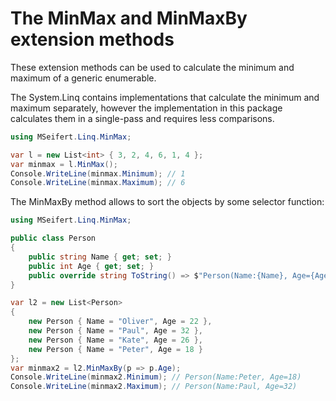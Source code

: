 # The MinMax and MinMaxBy extension methods

These extension methods can be used to calculate the minimum and maximum of a generic
enumerable.

The System.Linq contains implementations that calculate the minimum and maximum separately,
however the implementation in this package calculates them in a single-pass and requires
less comparisons.

```csharp
using MSeifert.Linq.MinMax;

var l = new List<int> { 3, 2, 4, 6, 1, 4 };
var minmax = l.MinMax();
Console.WriteLine(minmax.Minimum); // 1
Console.WriteLine(minmax.Maximum); // 6
```

The MinMaxBy method allows to sort the objects by some selector function:

```csharp
using MSeifert.Linq.MinMax;

public class Person
{
    public string Name { get; set; }
    public int Age { get; set; }
    public override string ToString() => $"Person(Name:{Name}, Age={Age})";
}

var l2 = new List<Person>
{
    new Person { Name = "Oliver", Age = 22 },
    new Person { Name = "Paul", Age = 32 },
    new Person { Name = "Kate", Age = 26 },
    new Person { Name = "Peter", Age = 18 }
};
var minmax2 = l2.MinMaxBy(p => p.Age);
Console.WriteLine(minmax2.Minimum); // Person(Name:Peter, Age=18)
Console.WriteLine(minmax2.Maximum); // Person(Name:Paul, Age=32)
```
